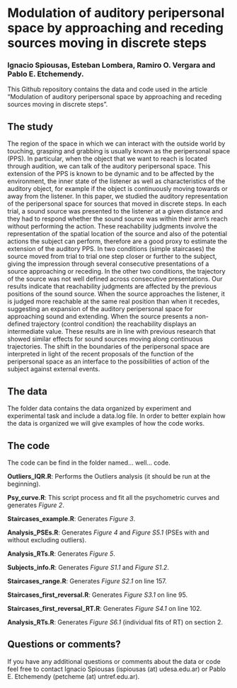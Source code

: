
<!-- README.md is generated from README.Rmd. Please edit that file -->

# Modulation of auditory peripersonal space by approaching and receding sources moving in discrete steps

### Ignacio Spiousas, Esteban Lombera, Ramiro O. Vergara and Pablo E. Etchemendy.

This Github repository contains the data and code used in the article
“Modulation of auditory peripersonal space by approaching and receding
sources moving in discrete steps”.

## The study

The region of the space in which we can interact with the outside world
by touching, grasping and grabbing is usually known as the peripersonal
space (PPS). In particular, when the object that we want to reach is
located through audition, we can talk of the auditory peripersonal
space. This extension of the PPS is known to be dynamic and to be
affected by the environment, the inner state of the listener as well as
characteristics of the auditory object, for example if the object is
continuously moving towards or away from the listener. In this paper, we
studied the auditory representation of the peripersonal space for
sources that moved in discrete steps. In each trial, a sound source was
presented to the listener at a given distance and they had to respond
whether the sound source was within their arm’s reach without performing
the action. These reachability judgments involve the representation of
the spatial location of the source and also of the potential actions the
subject can perform, therefore are a good proxy to estimate the
extension of the auditory PPS. In two conditions (simple staircases) the
source moved from trial to trial one step closer or further to the
subject, giving the impression through several consecutive presentations
of a source approaching or receding. In the other two conditions, the
trajectory of the source was not well defined across consecutive
presentations. Our results indicate that reachability judgments are
affected by the previous positions of the sound source. When the source
approaches the listener, it is judged more reachable at the same real
position than when it recedes, suggesting an expansion of the auditory
peripersonal space for approaching sound and extending. When the source
presents a non-defined trajectory (control condition) the reachability
displays an intermediate value. These results are in line with previous
research that showed similar effects for sound sources moving along
continuous trajectories. The shift in the boundaries of the peripersonal
space are interpreted in light of the recent proposals of the function
of the peripersonal space as an interface to the possibilities of action
of the subject against external events.

## The data

The folder data contains the data organized by experiment and
experimental task and include a data.log file. In order to better
explain how the data is organized we will give examples of how the code
works.

## The code

The code can be find in the folder named… well… code.

**Outliers_IQR.R**: Performs the Outliers analysis (it should be run at the beginning).

**Psy_curve.R**: This script process and fit all the psychometric curves and generates *Figure 2*.

**Staircases_example.R**: Generates *Figure 3*.

**Analysis_PSEs.R**: Generates *Figure 4* and *Figure S5.1* (PSEs with and without excluding outliers).

**Analysis_RTs.R**: Generates *Figure 5*.

**Subjects_info.R**: Generates *Figure S1.1* and *Figure S1.2*.

**Staircases_range.R**: Generates *Figure S2.1* on line 157.

**Staircases_first_reversal.R**: Generates *Figure S3.1* on line 95.

**Staircases_first_reversal_RT.R**:  Generates *Figure S4.1* on line 102.

**Analysis_RTs.R**: Generates *Figure S6.1* (individual fits of RT) on section 2.

## Questions or comments?

If you have any additional questions or comments about the data or code
feel free to contact Ignacio Spiousas (ispiousas (at) udesa.edu.ar) or
Pablo E. Etchemendy (petcheme (at) untref.edu.ar).
